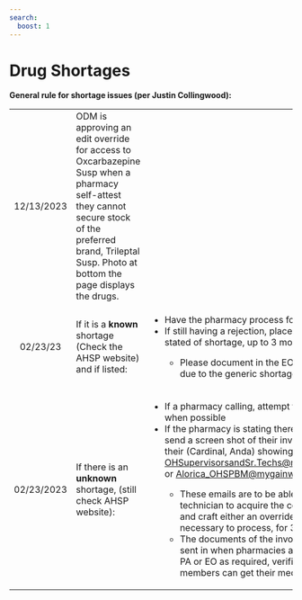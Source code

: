 ```yaml
---
search:
  boost: 1
---
```


# Drug Shortages

**General rule for shortage issues (per Justin Collingwood):**

| | | |
| :--: | :--- | :--- |
| 12/13/2023 | ODM is approving an edit override for access to Oxcarbazepine Susp when a pharmacy self-attest they cannot secure stock of the preferred brand, Trileptal Susp. Photo at bottom the page displays the drugs. | 
| 02/23/23 | If it is a **known** shortage (Check the AHSP website) and if listed: | <ul><li>Have the pharmacy process for a DAW 4 or 8</li><li>If still having a rejection, place an EO or PA for the time stated of shortage, up to 3 months</li><ul><li>Please document in the EO that this is being approved due to the generic shortage.</li></ul></ul> |
| 02/23/2023 | If there is an **unknown** shortage, (still check AHSP website): | <ul><li>If a pharmacy calling, attempt to process a DAW 4 or 8 when possible</li><li>If the pharmacy is stating there is a shortage, they must send a screen shot of their invoices stating shortage or of their (Cardinal, Anda) showing a shortage to OHSupervisorsandSr.Techs@mygainwell.onmicrosoft.com or Alorica_OHSPBM@mygainwell.onmicrosoft.com</li><ul><li>These emails are to be able to be accessed by a technician to acquire the correct shortage information and craft either an override or PA, whatever is necessary to process, for 3 months.</li><li>The documents of the invoices need to be able to be sent in when pharmacies are open, and attached to a PA or EO as required, verified and approved so members can get their medication.</li></ul></ul> |



